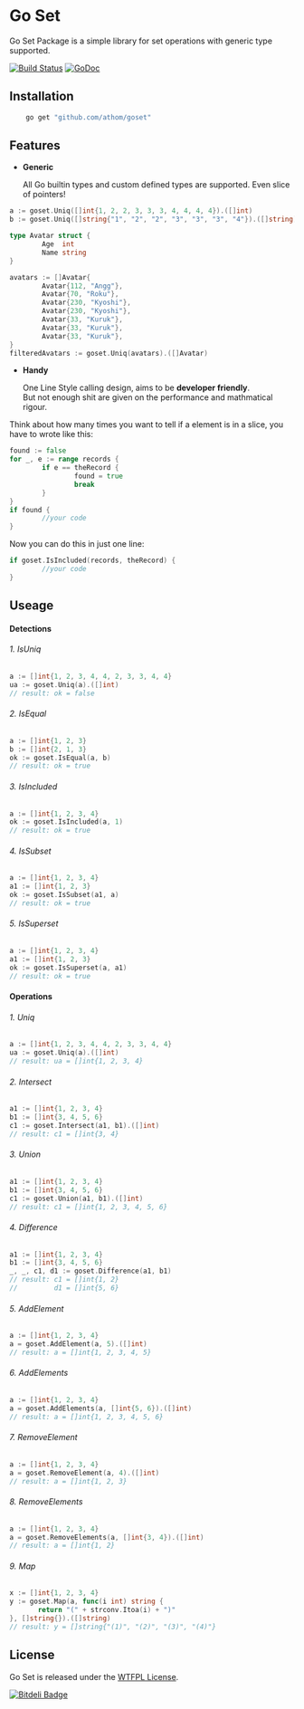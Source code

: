 # Go Set

Go Set Package is a simple library for set operations with generic type supported.

[![Build Status](https://api.travis-ci.org/athom/goset.png?branch=master)](https://travis-ci.org/athom/goset)
[![GoDoc](https://godoc.org/github.com/athom/goset?status.png)](http://godoc.org/github.com/athom/goset)


## Installation

```bash
	go get "github.com/athom/goset"
```

## Features

- **Generic**

  All Go builtin types and custom defined types are supported.
  Even slice of pointers!

```go
a := goset.Uniq([]int{1, 2, 2, 3, 3, 3, 4, 4, 4, 4}).([]int)
b := goset.Uniq([]string{"1", "2", "2", "3", "3", "3", "4"}).([]string)

type Avatar struct {
        Age  int
        Name string
}

avatars := []Avatar{
        Avatar{112, "Angg"},
        Avatar{70, "Roku"},
        Avatar{230, "Kyoshi"},
        Avatar{230, "Kyoshi"},
        Avatar{33, "Kuruk"},
        Avatar{33, "Kuruk"},
        Avatar{33, "Kuruk"},
}
filteredAvatars := goset.Uniq(avatars).([]Avatar)
```

- **Handy**

  One Line Style calling design, aims to be **developer friendly**.   
  But not enough shit are given on the performance and mathmatical rigour.

Think about how many times you want to tell if a element is in a slice, you have to wrote like this:

```go
found := false
for _, e := range records {
        if e == theRecord {
                found = true
                break
        }
}
if found {
        //your code
}
```

Now you can do this in just one line:

```go
if goset.IsIncluded(records, theRecord) {
        //your code
}
```


## Useage

#### Detections

###### 1. IsUniq

```go
a := []int{1, 2, 3, 4, 4, 2, 3, 3, 4, 4}
ua := goset.Uniq(a).([]int)
// result: ok = false
```

###### 2. IsEqual

```go
a := []int{1, 2, 3}
b := []int{2, 1, 3}
ok := goset.IsEqual(a, b)
// result: ok = true
```

###### 3. IsIncluded

```go
a := []int{1, 2, 3, 4}
ok := goset.IsIncluded(a, 1)
// result: ok = true
```

###### 4. IsSubset

```go
a := []int{1, 2, 3, 4}
a1 := []int{1, 2, 3}
ok := goset.IsSubset(a1, a)
// result: ok = true
```

###### 5. IsSuperset

```go
a := []int{1, 2, 3, 4}
a1 := []int{1, 2, 3}
ok := goset.IsSuperset(a, a1)
// result: ok = true
```


#### Operations

###### 1. Uniq

```go
a := []int{1, 2, 3, 4, 4, 2, 3, 3, 4, 4}
ua := goset.Uniq(a).([]int)
// result: ua = []int{1, 2, 3, 4}
```

###### 2. Intersect 

```go
a1 := []int{1, 2, 3, 4}
b1 := []int{3, 4, 5, 6}
c1 := goset.Intersect(a1, b1).([]int)
// result: c1 = []int{3, 4}
```

###### 3. Union

```go
a1 := []int{1, 2, 3, 4}
b1 := []int{3, 4, 5, 6}
c1 := goset.Union(a1, b1).([]int)
// result: c1 = []int{1, 2, 3, 4, 5, 6}
```

###### 4. Difference

```go
a1 := []int{1, 2, 3, 4}
b1 := []int{3, 4, 5, 6}
_, _, c1, d1 := goset.Difference(a1, b1)
// result: c1 = []int{1, 2}
//         d1 = []int{5, 6}
```

###### 5. AddElement

```go
a := []int{1, 2, 3, 4}
a = goset.AddElement(a, 5).([]int)
// result: a = []int{1, 2, 3, 4, 5}
```

###### 6. AddElements

```go
a := []int{1, 2, 3, 4}
a = goset.AddElements(a, []int{5, 6}).([]int)
// result: a = []int{1, 2, 3, 4, 5, 6}
```

###### 7. RemoveElement

```go
a := []int{1, 2, 3, 4}
a = goset.RemoveElement(a, 4).([]int)
// result: a = []int{1, 2, 3}
```

###### 8. RemoveElements

```go
a := []int{1, 2, 3, 4}
a = goset.RemoveElements(a, []int{3, 4}).([]int)
// result: a = []int{1, 2}
```

###### 9. Map

```go
x := []int{1, 2, 3, 4}
y := goset.Map(a, func(i int) string {
       return "(" + strconv.Itoa(i) + ")"
}, []string{}).([]string)
// result: y = []string{"(1)", "(2)", "(3)", "(4)"}
```

## License

Go Set is released under the [WTFPL License](http://www.wtfpl.net/txt/copying).


[![Bitdeli Badge](https://d2weczhvl823v0.cloudfront.net/athom/goset/trend.png)](https://bitdeli.com/free "Bitdeli Badge")

